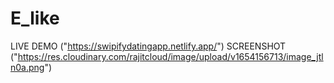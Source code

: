 # E_like
LIVE DEMO ("https://swipifydatingapp.netlify.app/")
SCREENSHOT ("https://res.cloudinary.com/rajitcloud/image/upload/v1654156713/image_jtln0a.png")
